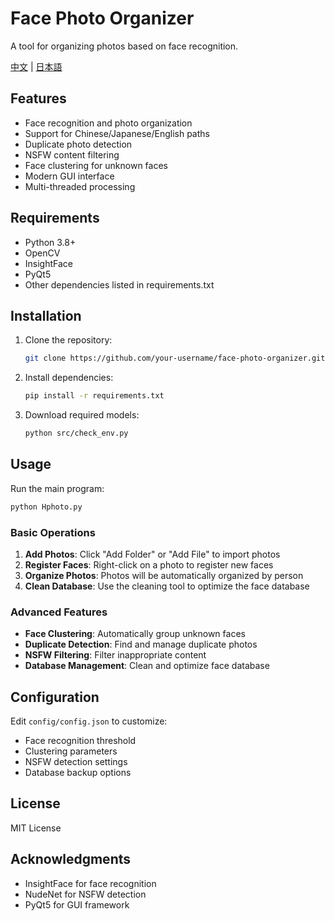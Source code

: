 # Face Photo Organizer

A tool for organizing photos based on face recognition.

[中文](README.md) | [日本語](README_JP.md)

## Features

- Face recognition and photo organization
- Support for Chinese/Japanese/English paths
- Duplicate photo detection
- NSFW content filtering
- Face clustering for unknown faces
- Modern GUI interface
- Multi-threaded processing

## Requirements

- Python 3.8+
- OpenCV
- InsightFace
- PyQt5
- Other dependencies listed in requirements.txt

## Installation

1. Clone the repository:
   ```bash
   git clone https://github.com/your-username/face-photo-organizer.git
   ```
2. Install dependencies:
   ```bash
   pip install -r requirements.txt
   ```
3. Download required models:
   ```bash
   python src/check_env.py
   ```

## Usage

Run the main program:   
```bash
python Hphoto.py
```

### Basic Operations

1. **Add Photos**: Click "Add Folder" or "Add File" to import photos
2. **Register Faces**: Right-click on a photo to register new faces
3. **Organize Photos**: Photos will be automatically organized by person
4. **Clean Database**: Use the cleaning tool to optimize the face database

### Advanced Features

- **Face Clustering**: Automatically group unknown faces
- **Duplicate Detection**: Find and manage duplicate photos
- **NSFW Filtering**: Filter inappropriate content
- **Database Management**: Clean and optimize face database

## Configuration

Edit `config/config.json` to customize:

- Face recognition threshold
- Clustering parameters
- NSFW detection settings
- Database backup options

## License

MIT License

## Acknowledgments

- InsightFace for face recognition
- NudeNet for NSFW detection
- PyQt5 for GUI framework
